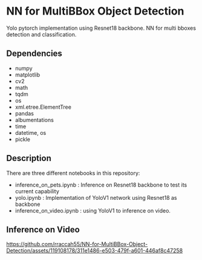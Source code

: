 # NN for MultiBBox Object Detection
Yolo pytorch implementation using Resnet18 backbone. NN for multi bboxes detection and classification. 

## Dependencies 
- numpy
- matplotlib
- cv2
- math
- tqdm
- os
- xml.etree.ElementTree
- pandas
- albumentations
- time
- datetime, os
- pickle

## Description
There are three different notebooks in this repository:

- inference_on_pets.ipynb : Inference on Resnet18 backbone to test its current capability
- yolo.ipynb : Implementation of YoloV1 network using Resnet18 as backbone
- inference_on_video.ipynb : using YoloV1 to inference on video.

## Inference on Video

https://github.com/rraccah55/NN-for-MultiBBox-Object-Detection/assets/119108178/311e1486-e503-479f-a601-446af8c47258
